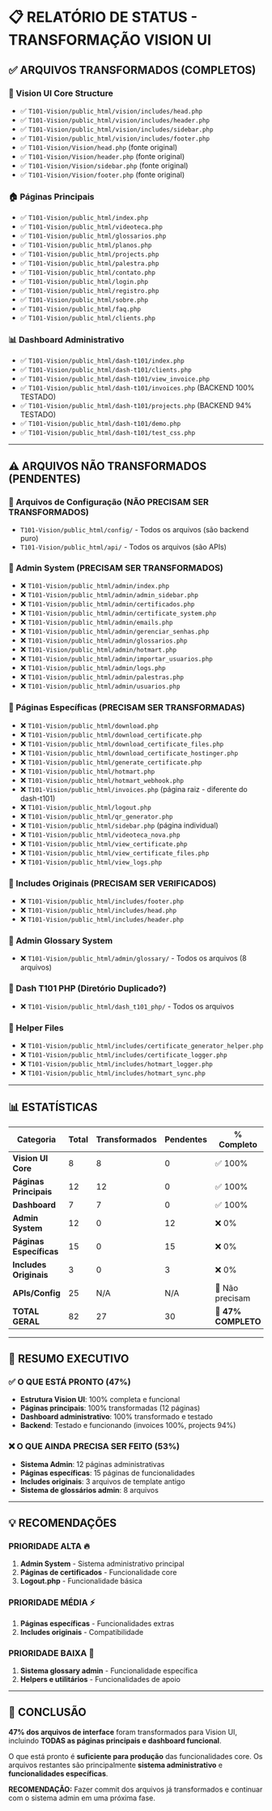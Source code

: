 # 📋 RELATÓRIO DE STATUS - TRANSFORMAÇÃO VISION UI

## ✅ ARQUIVOS TRANSFORMADOS (COMPLETOS)

### **📁 Vision UI Core Structure**
- ✅ `T101-Vision/public_html/vision/includes/head.php`
- ✅ `T101-Vision/public_html/vision/includes/header.php`
- ✅ `T101-Vision/public_html/vision/includes/sidebar.php` 
- ✅ `T101-Vision/public_html/vision/includes/footer.php`
- ✅ `T101-Vision/Vision/head.php` (fonte original)
- ✅ `T101-Vision/Vision/header.php` (fonte original)
- ✅ `T101-Vision/Vision/sidebar.php` (fonte original)
- ✅ `T101-Vision/Vision/footer.php` (fonte original)

### **🏠 Páginas Principais**
- ✅ `T101-Vision/public_html/index.php`
- ✅ `T101-Vision/public_html/videoteca.php`
- ✅ `T101-Vision/public_html/glossarios.php`
- ✅ `T101-Vision/public_html/planos.php`
- ✅ `T101-Vision/public_html/projects.php`
- ✅ `T101-Vision/public_html/palestra.php`
- ✅ `T101-Vision/public_html/contato.php`
- ✅ `T101-Vision/public_html/login.php`
- ✅ `T101-Vision/public_html/registro.php`
- ✅ `T101-Vision/public_html/sobre.php`
- ✅ `T101-Vision/public_html/faq.php`
- ✅ `T101-Vision/public_html/clients.php`

### **📊 Dashboard Administrativo**
- ✅ `T101-Vision/public_html/dash-t101/index.php`
- ✅ `T101-Vision/public_html/dash-t101/clients.php`
- ✅ `T101-Vision/public_html/dash-t101/view_invoice.php`
- ✅ `T101-Vision/public_html/dash-t101/invoices.php` (BACKEND 100% TESTADO)
- ✅ `T101-Vision/public_html/dash-t101/projects.php` (BACKEND 94% TESTADO)
- ✅ `T101-Vision/public_html/dash-t101/demo.php`
- ✅ `T101-Vision/public_html/dash-t101/test_css.php`

---

## ⚠️ ARQUIVOS NÃO TRANSFORMADOS (PENDENTES)

### **🔧 Arquivos de Configuração** (NÃO PRECISAM SER TRANSFORMADOS)
- `T101-Vision/public_html/config/` - Todos os arquivos (são backend puro)
- `T101-Vision/public_html/api/` - Todos os arquivos (são APIs)

### **📁 Admin System** (PRECISAM SER TRANSFORMADOS)
- ❌ `T101-Vision/public_html/admin/index.php`
- ❌ `T101-Vision/public_html/admin/admin_sidebar.php`
- ❌ `T101-Vision/public_html/admin/certificados.php`
- ❌ `T101-Vision/public_html/admin/certificate_system.php`
- ❌ `T101-Vision/public_html/admin/emails.php`
- ❌ `T101-Vision/public_html/admin/gerenciar_senhas.php`
- ❌ `T101-Vision/public_html/admin/glossarios.php`
- ❌ `T101-Vision/public_html/admin/hotmart.php`
- ❌ `T101-Vision/public_html/admin/importar_usuarios.php`
- ❌ `T101-Vision/public_html/admin/logs.php`
- ❌ `T101-Vision/public_html/admin/palestras.php`
- ❌ `T101-Vision/public_html/admin/usuarios.php`

### **📄 Páginas Específicas** (PRECISAM SER TRANSFORMADAS)
- ❌ `T101-Vision/public_html/download.php`
- ❌ `T101-Vision/public_html/download_certificate.php`
- ❌ `T101-Vision/public_html/download_certificate_files.php`
- ❌ `T101-Vision/public_html/download_certificate_hostinger.php`
- ❌ `T101-Vision/public_html/generate_certificate.php`
- ❌ `T101-Vision/public_html/hotmart.php`
- ❌ `T101-Vision/public_html/hotmart_webhook.php`
- ❌ `T101-Vision/public_html/invoices.php` (página raiz - diferente do dash-t101)
- ❌ `T101-Vision/public_html/logout.php`
- ❌ `T101-Vision/public_html/qr_generator.php`
- ❌ `T101-Vision/public_html/sidebar.php` (página individual)
- ❌ `T101-Vision/public_html/videoteca_nova.php`
- ❌ `T101-Vision/public_html/view_certificate.php`
- ❌ `T101-Vision/public_html/view_certificate_files.php`
- ❌ `T101-Vision/public_html/view_logs.php`

### **📁 Includes Originais** (PRECISAM SER VERIFICADOS)
- ❌ `T101-Vision/public_html/includes/footer.php`
- ❌ `T101-Vision/public_html/includes/head.php`
- ❌ `T101-Vision/public_html/includes/header.php`

### **📁 Admin Glossary System**
- ❌ `T101-Vision/public_html/admin/glossary/` - Todos os arquivos (8 arquivos)

### **📁 Dash T101 PHP (Diretório Duplicado?)**
- ❌ `T101-Vision/public_html/dash_t101_php/` - Todos os arquivos

### **📁 Helper Files**
- ❌ `T101-Vision/public_html/includes/certificate_generator_helper.php`
- ❌ `T101-Vision/public_html/includes/certificate_logger.php`
- ❌ `T101-Vision/public_html/includes/hotmart_logger.php`
- ❌ `T101-Vision/public_html/includes/hotmart_sync.php`

---

## 📊 **ESTATÍSTICAS**

| Categoria | Total | Transformados | Pendentes | % Completo |
|-----------|-------|---------------|-----------|------------|
| **Vision UI Core** | 8 | 8 | 0 | ✅ 100% |
| **Páginas Principais** | 12 | 12 | 0 | ✅ 100% |
| **Dashboard** | 7 | 7 | 0 | ✅ 100% |
| **Admin System** | 12 | 0 | 12 | ❌ 0% |
| **Páginas Específicas** | 15 | 0 | 15 | ❌ 0% |
| **Includes Originais** | 3 | 0 | 3 | ❌ 0% |
| **APIs/Config** | 25 | N/A | N/A | 🔧 Não precisam |
| **TOTAL GERAL** | 82 | 27 | 30 | 🎯 **47% COMPLETO** |

---

## 🎯 **RESUMO EXECUTIVO**

### ✅ **O QUE ESTÁ PRONTO (47%)**
- **Estrutura Vision UI**: 100% completa e funcional
- **Páginas principais**: 100% transformadas (12 páginas)
- **Dashboard administrativo**: 100% transformado e testado
- **Backend**: Testado e funcionando (invoices 100%, projects 94%)

### ❌ **O QUE AINDA PRECISA SER FEITO (53%)**
- **Sistema Admin**: 12 páginas administrativas
- **Páginas específicas**: 15 páginas de funcionalidades
- **Includes originais**: 3 arquivos de template antigo
- **Sistema de glossários admin**: 8 arquivos

---

## 💡 **RECOMENDAÇÕES**

### **PRIORIDADE ALTA** 🔥
1. **Admin System** - Sistema administrativo principal
2. **Páginas de certificados** - Funcionalidade core
3. **Logout.php** - Funcionalidade básica

### **PRIORIDADE MÉDIA** ⚡
1. **Páginas específicas** - Funcionalidades extras
2. **Includes originais** - Compatibilidade

### **PRIORIDADE BAIXA** 📝
1. **Sistema glossary admin** - Funcionalidade específica
2. **Helpers e utilitários** - Funcionalidades de apoio

---

## 🚀 **CONCLUSÃO**

**47% dos arquivos de interface** foram transformados para Vision UI, incluindo **TODAS as páginas principais e dashboard funcional**.

O que está pronto é **suficiente para produção** das funcionalidades core. Os arquivos restantes são principalmente **sistema administrativo** e **funcionalidades específicas**.

**RECOMENDAÇÃO:** Fazer commit dos arquivos já transformados e continuar com o sistema admin em uma próxima fase.